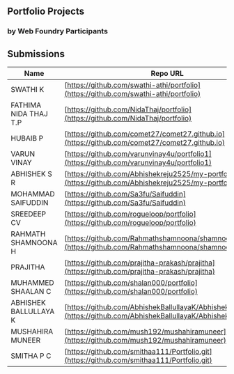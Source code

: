 ## Portfolio Projects
### by Web Foundry Participants

## Submissions
|Name|Repo URL|Hosted URL|
|---|---|---|
|SWATHI K|[https://github.com/swathi-athi/portfolio](https://github.com/swathi-athi/portfolio)|[https://swathi-athi.github.io/portfolio/](https://swathi-athi.github.io/portfolio/)|
|FATHIMA NIDA THAJ T.P|[https://github.com/NidaThaj/portfolio](https://github.com/NidaThaj/portfolio)|[https://nidathaj.github.io/portfolio/](https://nidathaj.github.io/portfolio/)|
|HUBAIB P|[https://github.com/comet27/comet27.github.io](https://github.com/comet27/comet27.github.io)|[https://hubaib.netlify.app](https://hubaib.netlify.app)|
|VARUN VINAY|[https://github.com/varunvinay4u/portfolio1](https://github.com/varunvinay4u/portfolio1)|[https://varunvinay4u.github.io/portfolio1/](https://varunvinay4u.github.io/portfolio1/)|
|ABHISHEK S R|[https://github.com/Abhishekreju2525/my-portfolio](https://github.com/Abhishekreju2525/my-portfolio)|[https://abhishekreju2525.github.io/my-portfolio/](https://abhishekreju2525.github.io/my-portfolio/)|
|MOHAMMAD SAIFUDDIN|[https://github.com/Sa3fu/Saifuddin](https://github.com/Sa3fu/Saifuddin)|[https://sa3fu.github.io/Saifuddin/](https://sa3fu.github.io/Saifuddin/)|
|SREEDEEP CV|[https://github.com/rogueloop/portfolio](https://github.com/rogueloop/portfolio)|[https://rogueloop.github.io/portfolio/](https://rogueloop.github.io/portfolio/)|
|RAHMATH SHAMNOONA H|[https://github.com/Rahmathshamnoona/shamnoona](https://github.com/Rahmathshamnoona/shamnoona)|[https://rahmathshamnoona.github.io/shamnoona/index.html](https://rahmathshamnoona.github.io/shamnoona/index.html)|
|PRAJITHA|[https://github.com/prajitha-prakash/prajitha](https://github.com/prajitha-prakash/prajitha)|[https://prajitha-prakash.github.io/prajitha/](https://prajitha-prakash.github.io/prajitha/)|
|MUHAMMED SHAALAN C|[https://github.com/shalan000/portfolio](https://github.com/shalan000/portfolio)|[https://shalan000.github.io/portfolio/](https://shalan000.github.io/portfolio/)|
|ABHISHEK BALLULLAYA K|[https://github.com/AbhishekBallullayaK/Abhishekbk.github.io](https://github.com/AbhishekBallullayaK/Abhishekbk.github.io)|[https://abhishekballullayak.github.io/Abhishekbk.github.io/](https://abhishekballullayak.github.io/Abhishekbk.github.io/)|
|MUSHAHIRA MUNEER|[https://github.com/mush192/mushahiramuneer](https://github.com/mush192/mushahiramuneer)|[https://mush192.github.io/mushahiramuneer/](https://mush192.github.io/mushahiramuneer/)||SMITHA P C|[https://github.com/smithaa111/Portfolio.git](https://github.com/smithaa111/Portfolio.git)|[https://smithaa111.github.io/Portfolio/](https://smithaa111.github.io/Portfolio/)|
|SMITHA P C|[https://github.com/smithaa111/Portfolio.git](https://github.com/smithaa111/Portfolio.git)|[https://smithaa111.github.io/Portfolio/](https://smithaa111.github.io/Portfolio/)|

